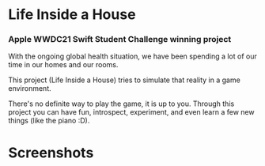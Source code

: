 # Life Inside a House
### Apple WWDC21 Swift Student Challenge winning project

With the ongoing global health situation, we have been spending a lot of our time in our homes and our rooms.

This project (Life Inside a House) tries to simulate that reality in a game environment.

There's no definite way to play the game, it is up to you. Through this project you can have fun, introspect, experiment, and even learn a few new things (like the piano :D).

# Screenshots
